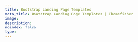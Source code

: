```yaml
---
title: Bootstrap Landing Page Templates
meta_title: Bootstrap Landing Page Templates | Themefisher
image:
description:
noindex: false
type:
---
```

